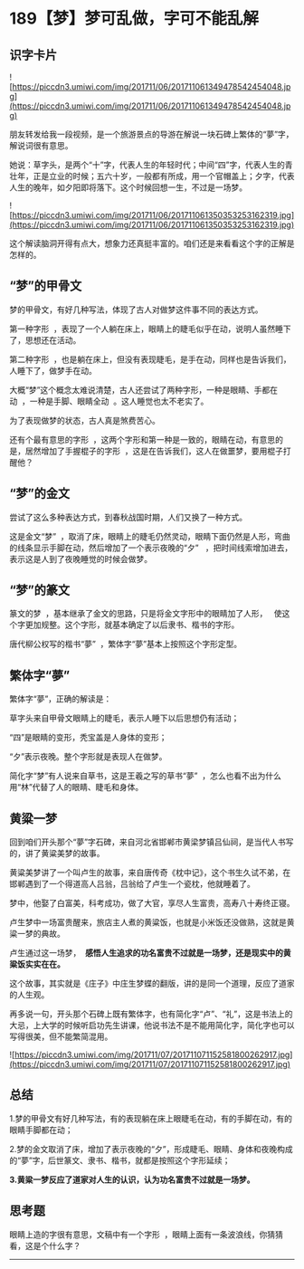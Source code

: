 # 189【梦】梦可乱做，字可不能乱解

## 识字卡片

![https://piccdn3.umiwi.com/img/201711/06/201711061349478542454048.jpg](https://piccdn3.umiwi.com/img/201711/06/201711061349478542454048.jpg)

朋友转发给我一段视频，是一个旅游景点的导游在解说一块石碑上繁体的“夢”字，解说词很有意思。

她说：草字头，是两个“十”字，代表人生的年轻时代；中间“四”字，代表人生的青壮年，正是立业的时候；五六十岁，一般都有所成，用一个官帽盖上；夕字，代表人生的晚年，如夕阳即将落下。这个时候回想一生，不过是一场梦。

![https://piccdn3.umiwi.com/img/201711/06/201711061350353253162319.jpg](https://piccdn3.umiwi.com/img/201711/06/201711061350353253162319.jpg)

这个解读脑洞开得有点大，想象力还真挺丰富的。咱们还是来看看这个字的正解是怎样的。

## “梦”的甲骨文

梦的甲骨文，有好几种写法，体现了古人对做梦这件事不同的表达方式。

第一种字形  ，表现了一个人躺在床上，眼睛上的睫毛似乎在动，说明人虽然睡下了，思想还在活动。

第二种字形  ，也是躺在床上，但没有表现睫毛，是手在动，同样也是告诉我们，人睡下了，做梦手在动。

大概“梦”这个概念太难说清楚，古人还尝试了两种字形，一种是眼睛、手都在动  ，一种是手脚、眼睛全动  。这人睡觉也太不老实了。

为了表现做梦的状态，古人真是煞费苦心。    

还有个最有意思的字形  ，这两个字形和第一种是一致的，眼睛在动，有意思的是，居然增加了手握棍子的字形  ，这是在告诉我们，这人在做噩梦，要用棍子打醒他？

## “梦”的金文

尝试了这么多种表达方式，到春秋战国时期，人们又换了一种方式。

这是金文“梦”  ，取消了床，眼睛上的睫毛仍然灵动，眼睛下面仍然是人形，弯曲的线条显示手脚在动，然后增加了一个表示夜晚的“夕”   ，把时间线索增加进去，表示这是人到了夜晚睡觉的时候会做梦。

## “梦”的篆文

篆文的梦  ，基本继承了金文的思路，只是将金文字形中的眼睛加了人形，   使这个字更加规整。这个字形，就基本确定了以后隶书、楷书的字形。

唐代柳公权写的楷书“夢”  ，繁体字“夢”基本上按照这个字形定型。

## 繁体字“夢”

繁体字“夢”，正确的解读是：

草字头来自甲骨文眼睛上的睫毛，表示人睡下以后思想仍有活动；

“四”是眼睛的变形，秃宝盖是人身体的变形；

“夕”表示夜晚。整个字形就是表现人在做梦。

简化字“梦”有人说来自草书，这是王羲之写的草书“夢”  ，怎么也看不出为什么用“林”代替了人的眼睛、睫毛和身体。

## 黄粱一梦

回到咱们开头那个“夢”字石碑，来自河北省邯郸市黄梁梦镇吕仙祠，是当代人书写的，讲了黄粱美梦的故事。

黄粱美梦讲了一个叫卢生的故事，来自唐传奇《枕中记》，这个书生久试不弟，在邯郸遇到了一个得道高人吕翁，吕翁给了卢生一个瓷枕，他就睡着了。

梦中，他娶了白富美，科考成功，做了大官，享尽人生富贵，高寿八十寿终正寝。

卢生梦中一场富贵醒来，旅店主人煮的黄粱饭，也就是小米饭还没做熟，这就是黄粱一梦的典故。

卢生通过这一场梦，  **感悟人生追求的功名富贵不过就是一场梦，还是现实中的黄粱饭实实在在。**

这个故事，其实就是《庄子》中庄生梦蝶的翻版，讲的是同一个道理，反应了道家的人生观。

再多说一句，开头那个石碑上既有繁体字，也有简化字“卢”、“礼”，这是书法上的大忌，上大学的时候听启功先生讲课，他说书法不是不能用简化字，简化字也可以写得很美，但不能繁简混用。

![https://piccdn3.umiwi.com/img/201711/07/201711071152581800262917.jpg](https://piccdn3.umiwi.com/img/201711/07/201711071152581800262917.jpg)

## 总结

1.梦的甲骨文有好几种写法，有的表现躺在床上眼睫毛在动，有的手脚在动，有的眼睛手脚都在动；

2.梦的金文取消了床，增加了表示夜晚的“夕”，形成睫毛、眼睛、身体和夜晚构成的“夢”字，后世篆文、隶书、楷书，就都是按照这个字形延续；

 **3.黄粱一梦反应了道家对人生的认识，认为功名富贵不过就是一场梦。**

## 思考题

眼睛上造的字很有意思，文稿中有一个字形  ，眼睛上面有一条波浪线，你猜猜看，这是个什么字？

---
